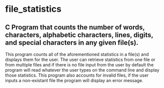 # file_statistics
 
## C Program that counts the number of words, characters, alphabetic characters, lines, digits, and special characters in any given file(s).

This program counts all of the aforementioned statistics in a file(s) and displays them for the user. The user can retrieve statistics from one file or from multiple files and if there is no file input from the user by default the program will read whatever the user types on the command line and display those statistics. This program also accounts for invalid files, if the user inputs a non-existant file the program will display an error message. 



